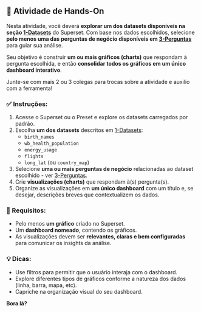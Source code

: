 
## 📝 Atividade de Hands-On

Nesta atividade, você deverá **explorar um dos datasets disponíveis na seção [1-Datasets](1-Datasets.md)** do Superset. Com base nos dados escolhidos, selecione **pelo menos uma das perguntas de negócio disponíveis em [3-Perguntas](3-Perguntas.md)** para guiar sua análise.

Seu objetivo é construir **um ou mais gráficos (charts)** que respondam à pergunta escolhida, e então **consolidar todos os gráficos em um único dashboard interativo**.

Junte-se com mais 2 ou 3 colegas para trocas sobre a atividade e auxilio com a ferramenta! 

### ✅ Instruções:

1. Acesse o Superset ou o Preset e explore os datasets carregados por padrão.
2. Escolha **um dos datasets** descritos em [1-Datasets](1-Datasets.md):
   - `birth_names`
   - `wb_health_population`
   - `energy_usage`
   - `flights`
   - `long_lat` (ou `country_map`)
1. Selecione **uma ou mais perguntas de negócio** relacionadas ao dataset escolhido - ver [3-Perguntas](3-Perguntas.md).
2. Crie **visualizações (charts)** que respondam à(s) pergunta(s).
3. Organize as visualizações em **um único dashboard** com um título e, se desejar, descrições breves que contextualizem os dados.

### 📌 Requisitos:
- Pelo menos **um gráfico** criado no Superset.
- Um **dashboard nomeado**, contendo os gráficos.
- As visualizações devem ser **relevantes, claras e bem configuradas** para comunicar os insights da análise.

### 💡 Dicas:
- Use filtros para permitir que o usuário interaja com o dashboard.
- Explore diferentes tipos de gráficos conforme a natureza dos dados (linha, barra, mapa, etc).
- Capriche na organização visual do seu dashboard.


**Bora lá?**
